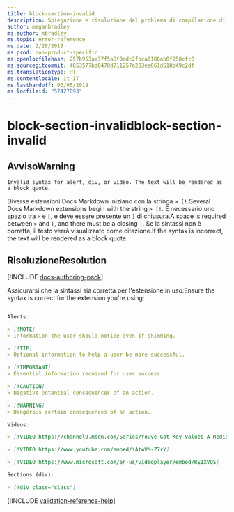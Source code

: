 ```yaml
---
title: block-section-invalid
description: Spiegazione e risoluzione del problema di compilazione di Docs block-section-invalid
author: meganbradley
ms.author: mbradley
ms.topic: error-reference
ms.date: 2/28/2019
ms.prod: non-product-specific
ms.openlocfilehash: 257b963ae37f5a8f0edc2fbca6186ab0f258cfc0
ms.sourcegitcommit: 4053577bd0478d711257a283ee661d618b49c2df
ms.translationtype: HT
ms.contentlocale: it-IT
ms.lasthandoff: 03/05/2019
ms.locfileid: "57427893"
---
```

# <a name="block-section-invalid"></a><span data-ttu-id="337de-103">block-section-invalid</span><span class="sxs-lookup"><span data-stu-id="337de-103">block-section-invalid</span></span>

## <a name="warning"></a><span data-ttu-id="337de-104">Avviso</span><span class="sxs-lookup"><span data-stu-id="337de-104">Warning</span></span>

`Invalid syntax for alert, div, or video. The text will be rendered as a block quote.`

<span data-ttu-id="337de-105">Diverse estensioni Docs Markdown iniziano con la stringa `> [!`.</span><span class="sxs-lookup"><span data-stu-id="337de-105">Several Docs Markdown extensions begin with the string `> [!`.</span></span> <span data-ttu-id="337de-106">È necessario uno spazio tra `>` e `[`, e deve essere presente un `]` di chiusura.</span><span class="sxs-lookup"><span data-stu-id="337de-106">A space is required between `>` and `[`, and there must be a closing `]`.</span></span> <span data-ttu-id="337de-107">Se la sintassi non è corretta, il testo verrà visualizzato come citazione.</span><span class="sxs-lookup"><span data-stu-id="337de-107">If the syntax is incorrect, the text will be rendered as a block quote.</span></span>

## <a name="resolution"></a><span data-ttu-id="337de-108">Risoluzione</span><span class="sxs-lookup"><span data-stu-id="337de-108">Resolution</span></span>

[!INCLUDE [docs-authoring-pack](includes/docs-authoring-pack.md)]

<span data-ttu-id="337de-109">Assicurarsi che la sintassi sia corretta per l'estensione in uso:</span><span class="sxs-lookup"><span data-stu-id="337de-109">Ensure the syntax is correct for the extension you're using:</span></span>

```markdown

Alerts:

> [!NOTE]
> Information the user should notice even if skimming.

> [!TIP]
> Optional information to help a user be more successful.

> [!IMPORTANT]
> Essential information required for user success.

> [!CAUTION]
> Negative potential consequences of an action.

> [!WARNING]
> Dangerous certain consequences of an action.

Videos:

> [!VIDEO https://channel9.msdn.com/Series/Youve-Got-Key-Values-A-Redis-Jump-Start/03/player]

> [!VIDEO https://www.youtube.com/embed/iAtwVM-Z7rY]

> [!VIDEO https://www.microsoft.com/en-us/videoplayer/embed/RE1XVQS]

Sections (div):

> [!div class="class"]

```


<!--make sure to add this file to your includes folder and verify the path-->
[!INCLUDE [validation-reference-help](includes/validation-reference-help.md)]
